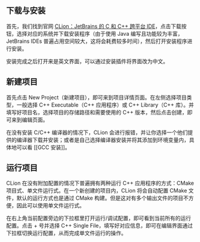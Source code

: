 

## 下载与安装

首先，我们找到官网 [CLion：JetBrains 的 C 和 C++ 跨平台 IDE](https://www.jetbrains.com/clion/)，点击下载按钮，选择对应的系统并下载安装程序（由于使用 Java 编写且功能较为丰富，JetBrains IDEs 普遍占用空间较大，这将会耗费较多时间），然后打开安装程序进行安装。

安装完成之后打开来是英文界面，可以通过安装插件将界面改为中文。

## 新建项目

首先点击 New Project（新建项目），即可来到项目详情页面。在左侧选择项目类型，一般选择 C++ Executable（C++ 应用程序）或 C++ Library（C++ 库）。并填写好项目名，选择项目的存储路径和需要使用的 C++ 版本，然后点击创建，即可来到编辑页面。

在没有安装 C/C++ 编译器的情况下，CLion 会进行报错，并让你选择一个他们提供的编译器下载并安装；或者是自己选择编译器安装并将其添加到环境变量内，具体地可以看 [[GCC 安装]]。

## 运行项目

CLion 在没有附加配置的情况下普遍拥有两种运行 C++ 应用程序的方式：CMake 项目式、单文件运行式。在一个新创建的项目内，CLion 将会自动配置 CMake 文件，默认的运行方式也是通过 CMake 构建。但是这对有多个输出文件的项目不方便，因此可以使用单文件运行式。

在右上角当前配置旁边的下拉框里打开运行/调试配置，即可看到当前所有的运行配置。点击 + 号并选择 C++ Single File，填写好对应信息，即可在编辑界面通过下拉框切换运行配置，从而完成单文件运行的操作。